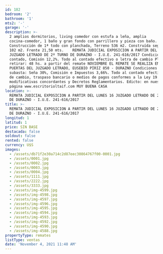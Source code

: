 ```yaml
---
id: 182
bedroom: '2'
bathroom: '1'
mts2: '-'
garage: '-'
description: >-
  2 amplios dormitorios, living comedor con estufa a leña, amplia
  cocina-comedor, 1 baño y gran fondo con parrillero y pieza con baño.
  Construcción de 1ª todo con planchada, Terreno 536 m2. Construída según Cédula
  102 m2. Frente 21,50 mts.    REMATA JUDICIAL EXPOSICION A PARTIR DEL LUNES 16
  JUZGADO LETRADO DE 2º TURNO DE DURAZNO - I.U.E. 241-616/2017 Condiciones: Pago
  contado, Comisón 12,2%. Todo al contado efectivo o letra de cambio Plazo para
  retirar: 48 hs. a partir del remate NOVIEMBRE EL REMATE SE REALIZA EN LAS
  PUERTAS DEL JUZGADO LETRADO, EUSEBIO PÍRIZ 850 - DURAZNO Condiciones de la
  subasta: Seña 30%, Comisión e Impuestos 3,66%. Todo al contado efectivo, letra
  de cambio, traspaso bancario o medios de pagos conformes a la Ley 19.210,
  modificativas concordantes y Decretos Reglamentarios. Edicto: en nuestra
  página www.escritorioltaif.com MUY BUENA CASA
location: >-
  REMATA JUDICIAL EXPOSICION A PARTIR DEL LUNES 16 JUZGADO LETRADO DE 2º TURNO
  DE DURAZNO - I.U.E. 241-616/2017
title: >-
  REMATA JUDICIAL EXPOSICION A PARTIR DEL LUNES 16 JUZGADO LETRADO DE 2º TURNO
  DE DURAZNO - I.U.E. 241-616/2017
longitud: 1
latitud: 1
price: SIN BASE
destacada: false
soldout: false
rented: false
currency: U$S
images:
  - /assets/db71f2e30a714c2d87eec30864767f00-0001.jpg
  - /assets/0001.jpg
  - /assets/0002.jpg
  - /assets/0003.jpg
  - /assets/0004.jpg
  - /assets/1111.jpg
  - /assets/2222.jpg
  - /assets/3333.jpg
  - /assets/img-4599.jpg
  - /assets/img-4598.jpg
  - /assets/img-4597.jpg
  - /assets/img-4596.jpg
  - /assets/img-4595.jpg
  - /assets/img-4594.jpg
  - /assets/img-4593.jpg
  - /assets/img-4592.jpg
  - /assets/img-4590.jpg
  - /assets/img-4588.jpg
propertyType: remates
listType: ventas
date: 'November 4, 2021 11:48 AM'
---
```


